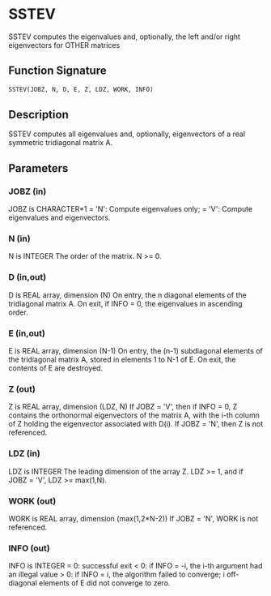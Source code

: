 # SSTEV

SSTEV computes the eigenvalues and, optionally, the left and/or right eigenvectors for OTHER matrices

## Function Signature

```fortran
SSTEV(JOBZ, N, D, E, Z, LDZ, WORK, INFO)
```

## Description


 SSTEV computes all eigenvalues and, optionally, eigenvectors of a
 real symmetric tridiagonal matrix A.

## Parameters

### JOBZ (in)

JOBZ is CHARACTER*1 = 'N': Compute eigenvalues only; = 'V': Compute eigenvalues and eigenvectors.

### N (in)

N is INTEGER The order of the matrix. N >= 0.

### D (in,out)

D is REAL array, dimension (N) On entry, the n diagonal elements of the tridiagonal matrix A. On exit, if INFO = 0, the eigenvalues in ascending order.

### E (in,out)

E is REAL array, dimension (N-1) On entry, the (n-1) subdiagonal elements of the tridiagonal matrix A, stored in elements 1 to N-1 of E. On exit, the contents of E are destroyed.

### Z (out)

Z is REAL array, dimension (LDZ, N) If JOBZ = 'V', then if INFO = 0, Z contains the orthonormal eigenvectors of the matrix A, with the i-th column of Z holding the eigenvector associated with D(i). If JOBZ = 'N', then Z is not referenced.

### LDZ (in)

LDZ is INTEGER The leading dimension of the array Z. LDZ >= 1, and if JOBZ = 'V', LDZ >= max(1,N).

### WORK (out)

WORK is REAL array, dimension (max(1,2*N-2)) If JOBZ = 'N', WORK is not referenced.

### INFO (out)

INFO is INTEGER = 0: successful exit < 0: if INFO = -i, the i-th argument had an illegal value > 0: if INFO = i, the algorithm failed to converge; i off-diagonal elements of E did not converge to zero.

